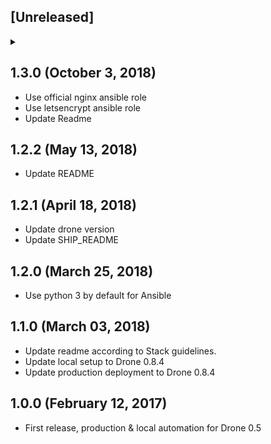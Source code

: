 ## [Unreleased]
<details>
  <summary>
  </summary>
</details>

## 1.3.0 (October 3, 2018)

* Use official nginx ansible role
* Use letsencrypt ansible role
* Update Readme

## 1.2.2 (May 13, 2018)

* Update README

## 1.2.1 (April 18, 2018)

* Update drone version
* Update SHIP_README

## 1.2.0 (March 25, 2018)

* Use python 3 by default for Ansible

## 1.1.0 (March 03, 2018)

* Update readme according to Stack guidelines.
* Update local setup to Drone 0.8.4
* Update production deployment to Drone 0.8.4

## 1.0.0 (February 12, 2017)

* First release, production & local automation for Drone 0.5